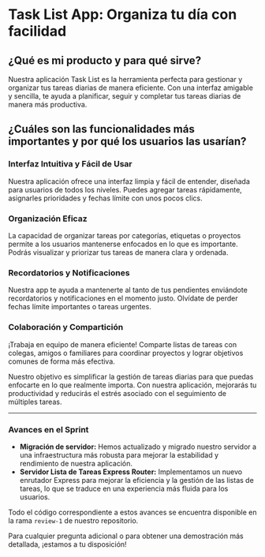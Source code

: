 # Task List App: Organiza tu día con facilidad

## ¿Qué es mi producto y para qué sirve?

Nuestra aplicación Task List es la herramienta perfecta para gestionar y organizar tus tareas diarias de manera eficiente. Con una interfaz amigable y sencilla, te ayuda a planificar, seguir y completar tus tareas diarias de manera más productiva.

## ¿Cuáles son las funcionalidades más importantes y por qué los usuarios las usarían?

### Interfaz Intuitiva y Fácil de Usar
Nuestra aplicación ofrece una interfaz limpia y fácil de entender, diseñada para usuarios de todos los niveles. Puedes agregar tareas rápidamente, asignarles prioridades y fechas límite con unos pocos clics.

### Organización Eficaz
La capacidad de organizar tareas por categorías, etiquetas o proyectos permite a los usuarios mantenerse enfocados en lo que es importante. Podrás visualizar y priorizar tus tareas de manera clara y ordenada.

### Recordatorios y Notificaciones
Nuestra app te ayuda a mantenerte al tanto de tus pendientes enviándote recordatorios y notificaciones en el momento justo. Olvídate de perder fechas límite importantes o tareas urgentes.

### Colaboración y Compartición
¡Trabaja en equipo de manera eficiente! Comparte listas de tareas con colegas, amigos o familiares para coordinar proyectos y lograr objetivos comunes de forma más efectiva.

Nuestro objetivo es simplificar la gestión de tareas diarias para que puedas enfocarte en lo que realmente importa. Con nuestra aplicación, mejorarás tu productividad y reducirás el estrés asociado con el seguimiento de múltiples tareas.

---

### Avances en el Sprint

- **Migración de servidor:** Hemos actualizado y migrado nuestro servidor a una infraestructura más robusta para mejorar la estabilidad y rendimiento de nuestra aplicación.
- **Servidor Lista de Tareas Express Router:** Implementamos un nuevo enrutador Express para mejorar la eficiencia y la gestión de las listas de tareas, lo que se traduce en una experiencia más fluida para los usuarios.

Todo el código correspondiente a estos avances se encuentra disponible en la rama `review-1` de nuestro repositorio.

Para cualquier pregunta adicional o para obtener una demostración más detallada, ¡estamos a tu disposición!

